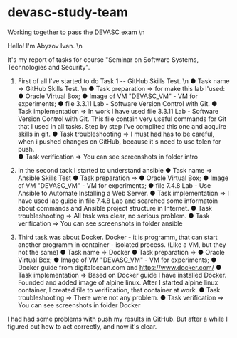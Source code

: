 # devasc-study-team
Working together to pass the DEVASC exam \n


Hello! I'm Abyzov Ivan. \n

It's my report of tasks for course "Seminar on Software Systems, Technologies and Security".

1. First of all I've started to do Task 1 -- GitHub Skills Test. \n
  ● Task name => GitHub Skills Test. \n
  ● Task preparation => for make this lab I'used:
      ● Oracle Virtual Box;
      ● Image of VM "DEVASC_VM" - VM for experiments;
      ● file 3.3.11 Lab - Software Version Control with Git.
  ● Task implementation => In work I have used file 3.3.11 Lab - Software Version Control with Git. This file contain very useful commands for Git that I used in all tasks. Step by step I've complited this one and acquire skills in git.
● Task troubleshooting => I must had has to be careful, when i pushed changes on GitHub, because it's need to use tolen for push.  
● Task verification => You can see screenshots in folder intro 

2. In the second tack I started to understand ansible 
● Task name =>  Ansible Skills Test 
● Task preparation => 
    ● Oracle Virtual Box;
    ● Image of VM "DEVASC_VM" - VM for experiments;
    ● file 7.4.8 Lab - Use Ansible to Automate Installing a Web Server.
● Task implementation => I have used lab guide in file 7.4.8 Lab and searched some informatoin about commands and Ansible project structure in Internet. 
● Task troubleshooting => All task was clear, no serious problem. 
● Task verification => You can see screenshots in folder ansible

3. Third task was about Docker. Docker - it is programm, that can start another programm in container - isolated process. (Like a VM, but they not the same)
● Task name => Docker
● Task preparation =>
    ● Oracle Virtual Box;
    ● Image of VM "DEVASC_VM" - VM for experiments;
    ● Docker guide from digitalocean.com and https://www.docker.com/
● Task implementation => Based on Docker guide I have installed Docker. Founded and added image of alpine linux. After I started  alpine linux container, I created file to verification, that container at work.
● Task troubleshooting => There were not any problem.
● Task verification => You can see screenshots in folder Docker

I had had some problems with push my results in GitHub. But after a while I figured out how to act correctly, and now it's clear.
